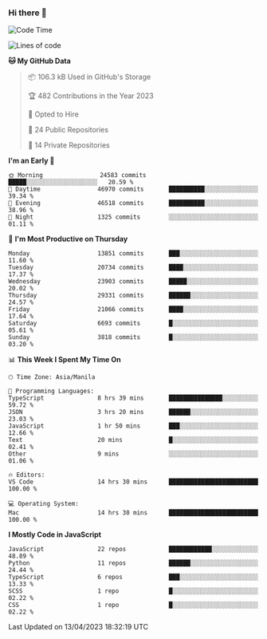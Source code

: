 ### Hi there 👋

<!--START_SECTION:waka-->
![Code Time](http://img.shields.io/badge/Code%20Time-193%20hrs%2041%20mins-blue)

![Lines of code](https://img.shields.io/badge/From%20Hello%20World%20I%27ve%20Written-55.7%20million%20lines%20of%20code-blue)

**🐱 My GitHub Data** 

> 📦 106.3 kB Used in GitHub's Storage 
 > 
> 🏆 482 Contributions in the Year 2023
 > 
> 💼 Opted to Hire
 > 
> 📜 24 Public Repositories 
 > 
> 🔑 14 Private Repositories 
 > 
**I'm an Early 🐤** 

```text
🌞 Morning                24583 commits       █████░░░░░░░░░░░░░░░░░░░░   20.59 % 
🌆 Daytime                46970 commits       ██████████░░░░░░░░░░░░░░░   39.34 % 
🌃 Evening                46518 commits       ██████████░░░░░░░░░░░░░░░   38.96 % 
🌙 Night                  1325 commits        ░░░░░░░░░░░░░░░░░░░░░░░░░   01.11 % 
```
📅 **I'm Most Productive on Thursday** 

```text
Monday                   13851 commits       ███░░░░░░░░░░░░░░░░░░░░░░   11.60 % 
Tuesday                  20734 commits       ████░░░░░░░░░░░░░░░░░░░░░   17.37 % 
Wednesday                23903 commits       █████░░░░░░░░░░░░░░░░░░░░   20.02 % 
Thursday                 29331 commits       ██████░░░░░░░░░░░░░░░░░░░   24.57 % 
Friday                   21066 commits       ████░░░░░░░░░░░░░░░░░░░░░   17.64 % 
Saturday                 6693 commits        █░░░░░░░░░░░░░░░░░░░░░░░░   05.61 % 
Sunday                   3818 commits        █░░░░░░░░░░░░░░░░░░░░░░░░   03.20 % 
```


📊 **This Week I Spent My Time On** 

```text
🕑︎ Time Zone: Asia/Manila

💬 Programming Languages: 
TypeScript               8 hrs 39 mins       ███████████████░░░░░░░░░░   59.72 % 
JSON                     3 hrs 20 mins       ██████░░░░░░░░░░░░░░░░░░░   23.03 % 
JavaScript               1 hr 50 mins        ███░░░░░░░░░░░░░░░░░░░░░░   12.66 % 
Text                     20 mins             █░░░░░░░░░░░░░░░░░░░░░░░░   02.41 % 
Other                    9 mins              ░░░░░░░░░░░░░░░░░░░░░░░░░   01.06 % 

🔥 Editors: 
VS Code                  14 hrs 30 mins      █████████████████████████   100.00 % 

💻 Operating System: 
Mac                      14 hrs 30 mins      █████████████████████████   100.00 % 
```

**I Mostly Code in JavaScript** 

```text
JavaScript               22 repos            ████████████░░░░░░░░░░░░░   48.89 % 
Python                   11 repos            ██████░░░░░░░░░░░░░░░░░░░   24.44 % 
TypeScript               6 repos             ███░░░░░░░░░░░░░░░░░░░░░░   13.33 % 
SCSS                     1 repo              █░░░░░░░░░░░░░░░░░░░░░░░░   02.22 % 
CSS                      1 repo              █░░░░░░░░░░░░░░░░░░░░░░░░   02.22 % 
```




 Last Updated on 13/04/2023 18:32:19 UTC
<!--END_SECTION:waka-->
